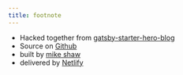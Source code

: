 ```yaml
---
title: footnote
---
```


* Hacked together from [gatsby-starter-hero-blog](https://github.com/greglobinski/gatsby-starter-hero-blog)
* Source on [Github](https://github.com/mandshaw/braai-recipes)
* built by [mike shaw](https://ie.linkedin.com/in/mandshaw)
* delivered by [Netlify](https://www.netlify.com/)